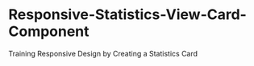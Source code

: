 # Responsive-Statistics-View-Card-Component
Training Responsive Design by Creating a Statistics Card
